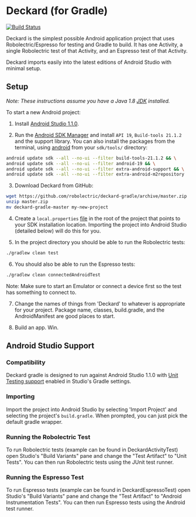 # Deckard (for Gradle)
[![Build Status](https://secure.travis-ci.org/robolectric/deckard-gradle.png?branch=master)](http://travis-ci.org/robolectric/deckard-gradle)

Deckard is the simplest possible Android application project that uses Robolectric/Espresso for testing and Gradle to build. It has one Activity, a single Robolectric test of that Activity, and an Espresso test of that Activity.

Deckard imports easily into the latest editions of Android Studio with minimal setup.

## Setup

*Note: These instructions assume you have a Java 1.8 [JDK](http://www.oracle.com/technetwork/java/javase/downloads/index.html) installed.*

To start a new Android project:

1. Install [Android Studio 1.1.0](http://developer.android.com/sdk/index.html).

2. Run the [Android SDK Manager](http://developer.android.com/tools/help/sdk-manager.html) and install
`API 19`, `Build-tools 21.1.2` and the support library. You can also install the packages from the terminal, using [android](https://developer.android.com/tools/help/android.html) from your `sdk/tools/` directory:

```bash
android update sdk --all --no-ui --filter build-tools-21.1.2 && \
android update sdk --all --no-ui --filter android-19 && \
android update sdk --all --no-ui --filter extra-android-support && \
android update sdk --all --no-ui --filter extra-android-m2repository
```

3. Download Deckard from GitHub:

```bash
wget https://github.com/robolectric/deckard-gradle/archive/master.zip
unzip master.zip
mv deckard-gradle-master my-new-project
```

4. Create a `local.properties` [file](http://tools.android.com/tech-docs/new-build-system/user-guide#TOC-Simple-build-files) in the root of the project that points to
your SDK installation location. Importing the project into Android Studio (detailed below) will do this for you.

5. In the project directory you should be able to run the Robolectric tests:

```bash
./gradlew clean test
```

6. You should also be able to run the Espresso tests:

```bash
./gradlew clean connectedAndroidTest
```

Note: Make sure to start an Emulator or connect a device first so the test has something to connect to.

7. Change the names of things from 'Deckard' to whatever is appropriate for your project. Package name, classes, build.gradle, and the AndroidManifest are good places to start.

8. Build an app. Win.

## Android Studio Support

### Compatibility
Deckard gradle is designed to run against Android Studio 1.1.0 with
[Unit Testing support](https://sites.google.com/a/android.com/tools/tech-docs/unit-testing-support) enabled in Studio's Gradle settings.

### Importing
Import the project into Android Studio by selecting 'Import Project' and selecting the project's `build.gradle`. When prompted, you can just pick the default gradle wrapper.

### Running the Robolectric Test
To run Robolectric tests (example can be found in DeckardActivityTest) open Studio's
"Build Variants" pane and change the "Test Artifact" to "Unit Tests". You can then run
Robolectric tests using the JUnit test runner.

### Running the Espresso Test
To run Espresso tests (example can be found in DeckardEspressoTest) open Studio's
"Build Variants" pane and change the "Test Artifact" to "Android Instrumentation Tests".
You can then run Espresso tests using the Android test runner.

